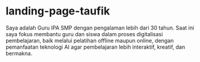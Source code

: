# landing-page-taufik
Saya adalah Guru IPA SMP dengan pengalaman lebih dari 30 tahun. Saat ini saya fokus membantu guru dan siswa dalam proses digitalisasi pembelajaran, baik melalui pelatihan offline maupun online, dengan pemanfaatan teknologi AI agar pembelajaran lebih interaktif, kreatif, dan bermakna.
